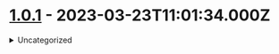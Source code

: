 # [1.0.1](https://github.com/bakdata/kpops/releases/tag/1.0.1) - 2023-03-23T11:01:34.000Z


<details>
<summary>Uncategorized</summary>

- Add installation instructions to README
   - PR: https://github.com/bakdata/kpops/pull/30
   - Assignees: raminqaf
   - Reviewers: 
   - Approvers: philipp94831, disrupted
- Fix usage of template workflow for Poetry release
   - PR: https://github.com/bakdata/kpops/pull/25
   - Assignees: disrupted
   - Reviewers: 
   - Approvers: raminqaf
- Set default value of retain clean jobs flag to false
   - PR: https://github.com/bakdata/kpops/pull/31
   - Assignees: raminqaf
   - Reviewers: 
   - Approvers: philipp94831
- Refactor component handlers
   - PR: https://github.com/bakdata/kpops/pull/3
   - Assignees: disrupted
   - Reviewers: 
   - Approvers: raminqaf
- Fix link for getting started in readme
   - PR: https://github.com/bakdata/kpops/pull/34
   - Assignees: 
   - Reviewers: 
   - Approvers: raminqaf
- Use new Helm repositories for streams-bootstrap and Kafka Connect resetter
   - PR: https://github.com/bakdata/kpops/pull/36
   - Assignees: philipp94831
   - Reviewers: 
   - Approvers: raminqaf
- Fix spelling of PyPI
   - PR: https://github.com/bakdata/kpops/pull/33
   - Assignees: disrupted
   - Reviewers: 
   - Approvers: raminqaf
- Fix typo in docs
   - PR: https://github.com/bakdata/kpops/pull/38
   - Assignees: disrupted
   - Reviewers: 
   - Approvers: philipp94831
- Fix broken links in the documentation
   - PR: https://github.com/bakdata/kpops/pull/39
   - Assignees: 
   - Reviewers: philipp94831
   - Approvers: yannick-roeder
- Fix generate connecting to Kafka REST proxy
   - PR: https://github.com/bakdata/kpops/pull/41
   - Assignees: disrupted
   - Reviewers: 
   - Approvers: philipp94831, raminqaf
- Fix release version for TestPyPI
   - PR: https://github.com/bakdata/kpops/pull/48
   - Assignees: philipp94831
   - Reviewers: 
   - Approvers: raminqaf
- Change topic_name variable to output_topic_name
   - PR: https://github.com/bakdata/kpops/pull/50
   - Assignees: MichaelKora
   - Reviewers: philipp94831, disrupted, raminqaf
   - Approvers: disrupted
- Improve exception output for integration tests
   - PR: https://github.com/bakdata/kpops/pull/51
   - Assignees: disrupted
   - Reviewers: 
   - Approvers: philipp94831
- Refactor usage of Pydantic aliases
   - PR: https://github.com/bakdata/kpops/pull/52
   - Assignees: disrupted
   - Reviewers: 
   - Approvers: raminqaf
- Add MyPy plugin for Pydantic
   - PR: https://github.com/bakdata/kpops/pull/56
   - Assignees: disrupted
   - Reviewers: 
   - Approvers: philipp94831
- Use component name instead of type to set default output topic name
   - PR: https://github.com/bakdata/kpops/pull/53
   - Assignees: MichaelKora
   - Reviewers: philipp94831
   - Approvers: disrupted
- Refactor Helm Wrapper
   - PR: https://github.com/bakdata/kpops/pull/47
   - Assignees: raminqaf
   - Reviewers: philipp94831
   - Approvers: disrupted
- Separate clean, reset, and destroy logic
   - PR: https://github.com/bakdata/kpops/pull/57
   - Assignees: raminqaf
   - Reviewers: 
   - Approvers: philipp94831, disrupted
- Fix trigger CI job once on release workflow
   - PR: https://github.com/bakdata/kpops/pull/58
   - Assignees: raminqaf
   - Reviewers: 
   - Approvers: yannick-roeder
- Fix double push of docs to GitHub pages
   - PR: https://github.com/bakdata/kpops/pull/59
   - Assignees: raminqaf
   - Reviewers: 
   - Approvers: yannick-roeder
- Refactor Kubernetes app properties
   - PR: https://github.com/bakdata/kpops/pull/60
   - Assignees: disrupted
   - Reviewers: 
   - Approvers: philipp94831, raminqaf
- Fix Helm release name trimming of cleanup jobs
   - PR: https://github.com/bakdata/kpops/pull/61
   - Assignees: disrupted
   - Reviewers: 
   - Approvers: raminqaf
- Update setup.cfg
   - PR: https://github.com/bakdata/kpops/pull/65
   - Assignees: sujuka99
   - Reviewers: 
   - Approvers: disrupted
- Refactor component configs
   - PR: https://github.com/bakdata/kpops/pull/63
   - Assignees: raminqaf
   - Reviewers: 
   - Approvers: philipp94831, disrupted
- Generate schema for pipeline.yaml and config.yaml
   - PR: https://github.com/bakdata/kpops/pull/70
   - Assignees: disrupted
   - Reviewers: 
   - Approvers: sujuka99
- Tidy user guide
   - PR: https://github.com/bakdata/kpops/pull/81
   - Assignees: disrupted
   - Reviewers: 
   - Approvers: raminqaf
- Fix typo and metrics replication factor in Kafka values
   - PR: https://github.com/bakdata/kpops/pull/82
   - Assignees: yannick-roeder
   - Reviewers: disrupted, torbsto, raminqaf, sujuka99, MichaelKora
   - Approvers: philipp94831
- Add  flag to mike
   - PR: https://github.com/bakdata/kpops/pull/83
   - Assignees: raminqaf
   - Reviewers: yannick-roeder
   - Approvers: disrupted
- Correct push flag of mike
   - PR: https://github.com/bakdata/kpops/pull/84
   - Assignees: 
   - Reviewers: 
   - Approvers: philipp94831
- Remove mike set-default command
   - PR: https://github.com/bakdata/kpops/pull/86
   - Assignees: 
   - Reviewers: 
   - Approvers: philipp94831
- Add --create-namespace option to helm
   - PR: https://github.com/bakdata/kpops/pull/91
   - Assignees: raminqaf
   - Reviewers: disrupted, sujuka99
   - Approvers: philipp94831
- Fix diff not shown for new Helm releases
   - PR: https://github.com/bakdata/kpops/pull/92
   - Assignees: disrupted
   - Reviewers: raminqaf, sujuka99
   - Approvers: philipp94831
- Fix ATM fraud example
   - PR: https://github.com/bakdata/kpops/pull/95
   - Assignees: disrupted
   - Reviewers: sujuka99
   - Approvers: philipp94831
- Fix kpops version in pyproject.toml
   - PR: https://github.com/bakdata/kpops/pull/99
   - Assignees: 
   - Reviewers: 
   - Approvers: philipp94831
- Clean up dry-run logging
   - PR: https://github.com/bakdata/kpops/pull/100
   - Assignees: philipp94831
   - Reviewers: 
   - Approvers: raminqaf, disrupted
- Refactor integration test
   - PR: https://github.com/bakdata/kpops/pull/96
   - Assignees: disrupted
   - Reviewers: 
   - Approvers: raminqaf, sujuka99
- Refactor change calculation
   - PR: https://github.com/bakdata/kpops/pull/88
   - Assignees: disrupted
   - Reviewers: 
   - Approvers: raminqaf, raminqaf, philipp94831
- Support printing final Kubernetes resources with kpops generate
   - PR: https://github.com/bakdata/kpops/pull/69
   - Assignees: sujuka99
   - Reviewers: 
   - Approvers: disrupted
- Set Kafka Connect config name from component
   - PR: https://github.com/bakdata/kpops/pull/98
   - Assignees: irux
   - Reviewers: 
   - Approvers: disrupted, raminqaf
- Add prefix as an option to customize
   - PR: https://github.com/bakdata/kpops/pull/97
   - Assignees: irux
   - Reviewers: raminqaf
   - Approvers: philipp94831, disrupted
- Add name to connector dry-run diff
   - PR: https://github.com/bakdata/kpops/pull/108
   - Assignees: philipp94831
   - Reviewers: 
   - Approvers: raminqaf
- Create deployment documentation for Word Count pipeline
   - PR: https://github.com/bakdata/kpops/pull/107
   - Assignees: sujuka99
   - Reviewers: raminqaf, yannick-roeder, MichaelKora
   - Approvers: disrupted
- Delete leftover pipeline prefix config
   - PR: https://github.com/bakdata/kpops/pull/111
   - Assignees: disrupted
   - Reviewers: 
   - Approvers: philipp94831
- Remove  from Quickstart doc
   - PR: https://github.com/bakdata/kpops/pull/114
   - Assignees: sujuka99
   - Reviewers: 
   - Approvers: raminqaf
- Fix incomplete inflate component
   - PR: https://github.com/bakdata/kpops/pull/105
   - Assignees: disrupted
   - Reviewers: 
   - Approvers: raminqaf
- Update screenshot of word count pipeline
   - PR: https://github.com/bakdata/kpops/pull/116
   - Assignees: disrupted
   - Reviewers: 
   - Approvers: philipp94831
- Fix topic name substitution of  in ToSection
   - PR: https://github.com/bakdata/kpops/pull/117
   - Assignees: disrupted
   - Reviewers: raminqaf
   - Approvers: philipp94831, sujuka99
- Fix enrichment of inflated components
   - PR: https://github.com/bakdata/kpops/pull/118
   - Assignees: disrupted
   - Reviewers: raminqaf, sujuka99
   - Approvers: philipp94831
- Assign default reviewers through codeowners
   - PR: https://github.com/bakdata/kpops/pull/124
   - Assignees: disrupted
   - Reviewers: 
   - Approvers: sujuka99, yannick-roeder
- Update streams-bootstrap autoscaling config
   - PR: https://github.com/bakdata/kpops/pull/122
   - Assignees: disrupted
   - Reviewers: philipp94831
   - Approvers: sujuka99, raminqaf, yannick-roeder
- Skip FromSection for producers
   - PR: https://github.com/bakdata/kpops/pull/125
   - Assignees: disrupted
   - Reviewers: sujuka99
   - Approvers: raminqaf
- Fix pipeline environment override
   - PR: https://github.com/bakdata/kpops/pull/127
   - Assignees: disrupted
   - Reviewers: raminqaf, sujuka99
   - Approvers: philipp94831
- Create documentation of KPOps components 
   - PR: https://github.com/bakdata/kpops/pull/112
   - Assignees: sujuka99
   - Reviewers: philipp94831, raminqaf
   - Approvers: disrupted
- Helm diff should not render NOTES.txt
   - PR: https://github.com/bakdata/kpops/pull/130
   - Assignees: sujuka99
   - Reviewers: philipp94831, raminqaf
   - Approvers: disrupted
- Improve inflate example & enum comparison in test
   - PR: https://github.com/bakdata/kpops/pull/104
   - Assignees: disrupted
   - Reviewers: philipp94831, sujuka99
   - Approvers: raminqaf
- Remove duplicate documentation about CLI environment variables
   - PR: https://github.com/bakdata/kpops/pull/140
   - Assignees: disrupted
   - Reviewers: philipp94831, raminqaf
   - Approvers: sujuka99
- Provide documentation for editor integration
   - PR: https://github.com/bakdata/kpops/pull/137
   - Assignees: sujuka99
   - Reviewers: philipp94831, raminqaf
   - Approvers: disrupted
- Create documentation of 
   - PR: https://github.com/bakdata/kpops/pull/138
   - Assignees: sujuka99
   - Reviewers: philipp94831, raminqaf
   - Approvers: disrupted
- Refactor loading of component defaults to independent function
   - PR: https://github.com/bakdata/kpops/pull/147
   - Assignees: disrupted
   - Reviewers: raminqaf, sujuka99
   - Approvers: philipp94831
- Create documentation for defaults.yaml
   - PR: https://github.com/bakdata/kpops/pull/146
   - Assignees: sujuka99
   - Reviewers: philipp94831
   - Approvers: disrupted, raminqaf
- Rename  to 
   - PR: https://github.com/bakdata/kpops/pull/150
   - Assignees: sujuka99
   - Reviewers: philipp94831
   - Approvers: raminqaf, disrupted
- Set schema for Kafka Connect config
   - PR: https://github.com/bakdata/kpops/pull/132
   - Assignees: disrupted
   - Reviewers: 
   - Approvers: raminqaf, sujuka99, philipp94831
- Fix missing enum keys in Kafka REST proxy response model
   - PR: https://github.com/bakdata/kpops/pull/135
   - Assignees: 
   - Reviewers: philipp94831, raminqaf, sujuka99
   - Approvers: disrupted
- Update What is KPOps section to be more catchy
   - PR: https://github.com/bakdata/kpops/pull/148
   - Assignees: sujuka99
   - Reviewers: 
   - Approvers: raminqaf
- Fix broken links in README
   - PR: https://github.com/bakdata/kpops/pull/160
   - Assignees: raminqaf
   - Reviewers: disrupted, sujuka99
   - Approvers: philipp94831
- Update CLI usage Reference
   - PR: https://github.com/bakdata/kpops/pull/152
   - Assignees: sujuka99
   - Reviewers: philipp94831, disrupted
   - Approvers: raminqaf
- Fix config.yaml  being overridden by CLI
   - PR: https://github.com/bakdata/kpops/pull/151
   - Assignees: sujuka99
   - Reviewers: philipp94831
   - Approvers: disrupted
- fix(README): documentation leads to user-guide
   - PR: https://github.com/bakdata/kpops/pull/163
   - Assignees: sujuka99
   - Reviewers: philipp94831, raminqaf
   - Approvers: disrupted
- Fix serialization of  type on model export
   - PR: https://github.com/bakdata/kpops/pull/168
   - Assignees: disrupted
   - Reviewers: philipp94831, sujuka99
   - Approvers: raminqaf

</details>

